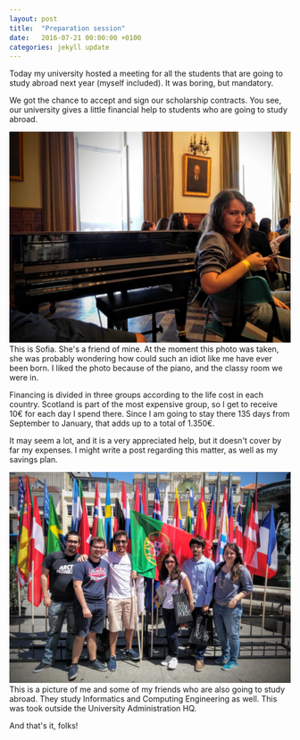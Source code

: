 ```yaml
---
layout: post
title:  "Preparation session"
date:   2016-07-21 00:00:00 +0100
categories: jekyll update
---
```


Today my university hosted a meeting for all the students that are going to study abroad next year (myself included). It was boring, but mandatory.

We got the chance to accept and sign our scholarship contracts. You see, our university gives a little financial help to students who are going to study abroad.

![image](/assets/20160721_113102.jpg)
This is Sofia. She's a friend of mine. At the moment this photo was taken, she was probably wondering how could such an idiot like me have ever been born. I liked the photo because of the piano, and the classy room we were in.

Financing is divided in three groups according to the life cost in each country. Scotland is part of the most expensive group, so I get to receive 10€ for each day I spend there. Since I am going to stay there 135 days from September to January, that adds up to a total of 1.350€.

It may seem a lot, and it is a very appreciated help, but it doesn't cover by far my expenses. I might write a post regarding this matter, as well as my savings plan.

![image](/assets/20160721_122758.jpg)
This is a picture of me and some of my friends who are also going to study abroad. They study Informatics and Computing Engineering as well. This was took outside the University Administration HQ.

And that's it, folks!
